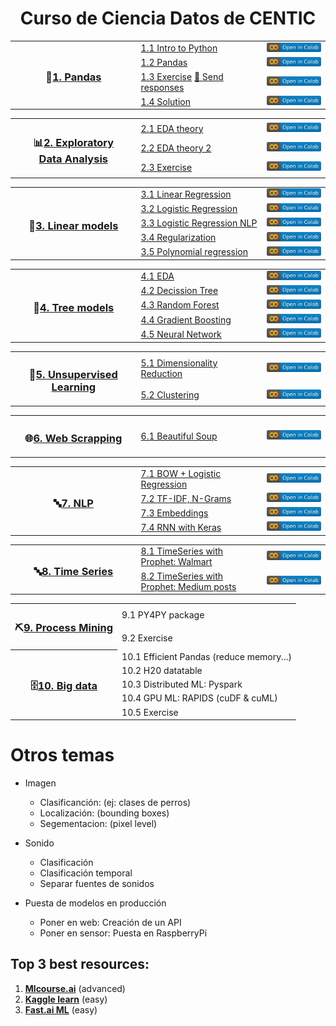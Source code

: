 <h1 align="center">Curso de Ciencia Datos de CENTIC</h1>

<table>
  
  <!----------------------------------- 🐼 1. Pandas ----------------------------------->
  <tr>
    <th width="40%" rowspan="4"><h3>🐼<a href="/01.%20Python%20y%20Pandas">1. Pandas</a></h3></th>
    <td width="40%"><a href="/01.%20Python%20y%20Pandas/1.1%20Python.ipynb">1.1 Intro to Python</a></td>
    <td><a href="https://colab.research.google.com/github/CenticMurcia/curso-ciencia-datos/blob/master/01.%20Python%20y%20Pandas/1.1%20Python.ipynb"><img src="img/colab.svg"/></a></td>
  </tr>
  <tr>
    <td><a href="/01.%20Python%20y%20Pandas/1.2%20Pandas.ipynb">1.2 Pandas</a></td>
    <td><a href="https://colab.research.google.com/github/CenticMurcia/curso-ciencia-datos/blob/master/01.%20Python%20y%20Pandas/1.2%20Pandas.ipynb"><img src="img/colab.svg"/></a></td>
  </tr>
  <tr>
    <td><a href="/01.%20Python%20y%20Pandas/1.3%20Pandas%20exercise.ipynb">1.3 Exercise</a> <a href="https://forms.gle/NivU7hQfvsxysTwz6">📝 Send responses</a></td>
    <td><a href="https://colab.research.google.com/github/CenticMurcia/curso-ciencia-datos/blob/master/01.%20Python%20y%20Pandas/1.3%20Pandas%20exercise.ipynb"><img src="img/colab.svg"/></a></td>
  </tr>
  <tr>
    <td><a href="/01.%20Python%20y%20Pandas/1.4%20Pandas%20solution.ipynb">1.4 Solution</a></td>
    <td><a href="https://colab.research.google.com/github/CenticMurcia/curso-ciencia-datos/blob/master/01.%20Python%20y%20Pandas/1.4%20Pandas%20solution.ipynb"><img src="img/colab.svg"/></a></td>
  </tr>
</table>


<table>
  <!----------------------------------- 📊 2. EDA ----------------------------------->
  <tr>
    <th width="40%" rowspan="3"><h3>📊<a href="/02.%20EDA">2. Exploratory<br>Data Analysis</a></h3></th>
    <td width="40%"><a href="/02.%20EDA/2.1%20EDA%20teoria.ipynb">2.1 EDA theory</a></td>
    <td><a href="https://colab.research.google.com/github/CenticMurcia/curso-ciencia-datos/blob/master/02.%20EDA/2.1%20EDA%20teoria.ipynb"><img src="img/colab.svg"/></a></td>
  </tr>
  <tr>
    <td><a href="/02.%20EDA/2.2%20EDA%20teoria%20extra.ipynb">2.2 EDA theory 2</a></td>
    <td><a href="https://colab.research.google.com/github/CenticMurcia/curso-ciencia-datos/blob/master/02.%20EDA/2.2%20EDA%20teoria%20extra.ipynb"><img src="img/colab.svg"/></a></td>
  </tr>
  <tr>
    <td><a href="/02.%20EDA/2.3%20EDA%20ejercicio.ipynb">2.3 Exercise</a></td>
    <td><a href="https://colab.research.google.com/github/CenticMurcia/curso-ciencia-datos/blob/master/02.%20EDA/2.3%20EDA%20ejercicio.ipynb"><img src="img/colab.svg"/></a></td>
  </tr>
</table>


<table>
  <!----------------------------------- 📏 3. Linear models ----------------------------------->
  <tr>
    <th width="40%" rowspan="5"><h3>📏<a href="/03.%20Linear%20models">3. Linear models</a></h3></th>
    <td width="40%"><a href="/03.%20Linear%20models/3.1%20Linear%20Regression.ipynb">3.1 Linear Regression</a></td>
    <td><a href="https://colab.research.google.com/github/CenticMurcia/curso-ciencia-datos/blob/master/03.%20Linear%20models/3.1%20Linear%20Regression.ipynb"><img src="img/colab.svg"/></a></td>
  </tr>
  <tr>
    <td><a href="/03.%20Linear%20models/3.2%20Logistic%20Regression.ipynb">3.2 Logistic Regression</a></td>
    <td><a href="https://colab.research.google.com/github/CenticMurcia/curso-ciencia-datos/blob/master/03.%20Linear%20models/3.2%20Logistic%20Regression.ipynb"><img src="img/colab.svg"/></a></td>
  </tr>
  <tr>
    <td><a href="/03.%20Linear%20models/3.3%20-%20Logistic%20Regression%20NLP.ipynb">3.3 Logistic Regression NLP</a></td>
    <td><a href="https://colab.research.google.com/github/CenticMurcia/curso-ciencia-datos/blob/master/03.%20Linear%20models/3.3%20-%20Logistic%20Regression%20NLP.ipynb"><img src="img/colab.svg"/></a></td>
  </tr>
  <tr>
    <td><a href="/03.%20Linear%20models/3.4%20Regularization.ipynb">3.4 Regularization</a></td>
    <td><a href="https://colab.research.google.com/github/CenticMurcia/curso-ciencia-datos/blob/master/03.%20Linear%20models/3.4%20Regularization.ipynb"><img src="img/colab.svg"/></a></td>
  </tr>
  <tr>
    <td><a href="/03.%20Linear%20models/3.5%20Polynomial%20regression.ipynb">3.5 Polynomial regression</a></td>
    <td><a href="https://colab.research.google.com/github/CenticMurcia/curso-ciencia-datos/blob/master/03.%20Linear%20models/3.5%20Polynomial%20regression.ipynb"><img src="img/colab.svg"/></a></td>
  </tr>
</table>


<table>
  <!----------------------------------- 🌳 4. Tree models ----------------------------------->
  <tr>
    <th width="40%" rowspan="5"><h3>🌳<a href="/04.%20Tree%20models">4. Tree models</a></h3></th>
    <td width="40%"><a href="04.%20Tree%20models/2.1%20EDA.ipynb">4.1 EDA</a></td>
    <td><a href="https://colab.research.google.com/github/CenticMurcia/curso-ciencia-datos/blob/master/04.%20Tree%20models/2.1%20EDA.ipynb"><img src="img/colab.svg"/></a></td>
  </tr>
  <tr>
    <td><a href="/04.%20Tree%20models/2.2%20Decission%20tree.ipynb">4.2 Decission Tree</a></td>
    <td><a href="https://colab.research.google.com/github/CenticMurcia/curso-ciencia-datos/blob/master/04.%20Tree%20models/2.2%20Decission%20tree.ipynb"><img src="img/colab.svg"/></a></td>
  </tr>
  <tr>
    <td><a href="/04.%20Tree%20models/2.3%20Random%20Forest.ipynb">4.3 Random Forest</a></td>
    <td><a href="https://colab.research.google.com/github/CenticMurcia/curso-ciencia-datos/blob/master/04.%20Tree%20models/2.3%20Random%20Forest.ipynb"><img src="img/colab.svg"/></a></td>
  </tr> 
  <tr>
    <td><a href="/04.%20Tree%20models/2.4%20Gradient%20Boosting.ipynb">4.4 Gradient Boosting</a></td>
    <td><a href="https://colab.research.google.com/github/CenticMurcia/curso-ciencia-datos/blob/master/04.%20Tree%20models/2.4%20Gradient%20Boosting.ipynb"><img src="img/colab.svg"/></a></td>
  </tr>
  <tr>
    <td><a href="/04.%20Tree%20models/2.5%20Neural%20Network.ipynb">4.5 Neural Network</a></td>
    <td><a href="https://colab.research.google.com/github/CenticMurcia/curso-ciencia-datos/blob/master/04.%20Tree%20models/2.5%20Neural%20Network.ipynb"><img src="img/colab.svg"/></a></td>
  </tr>
</table>


<table>
  <!-----------------------------------  🤹 5. Unsupervised Learning ----------------------------------->
  <tr>
    <th width="40%" rowspan="2"><h3>🤹<a href="/05.%20Unsupervised">5. Unsupervised<br>Learning</a></h3></th>
    <td width="40%"><a href="/05.%20Unsupervised/5.1%20Dim%20Red.ipynb">5.1 Dimensionality Reduction</a></td>
    <td><a href="https://colab.research.google.com/github/CenticMurcia/curso-ciencia-datos/blob/master/05.%20Unsupervised/5.1%20Dim%20Red.ipynb"><img src="img/colab.svg"/></a></td>
  </tr>
  <tr>
    <td><a href="/05.%20Unsupervised/5.2%20Clustering.ipynb">5.2 Clustering</a></td>
    <td><a href="https://colab.research.google.com/github/CenticMurcia/curso-ciencia-datos/blob/master/05.%20Unsupervised/5.2%20Clustering.ipynb"><img src="img/colab.svg"/></a></td>
  </tr>
</table>


<table>
  <!-----------------------------------  🌐 6. Web scrapping ----------------------------------->
  <tr>
    <th width="40%" rowspan="1"><h3>🌐<a href="/06.%20Web%20scrapping">6. Web Scrapping</a></h3></th>
    <td width="40%"><a href="/06.%20Web%20scrapping/6.1%20Beautiful%20Soup.ipynb">6.1 Beautiful Soup</a></td>
    <td><a href="https://colab.research.google.com/github/CenticMurcia/curso-ciencia-datos/blob/master/06.%20Web%20scrapping/6.1%20Beautiful%20Soup.ipynb"><img src="img/colab.svg"/></a></td>
  </tr>
</table>


<table>
  <!-----------------------------------  🔤 7. NLP ----------------------------------->
  <tr>
    <th width="40%" rowspan="4"><h3>🔤<a href="/07.%20NLP">7. NLP</a></h3></th>
    <td width="40%"><a href="/07.%20NLP/4.1%20Bag%20of%20words%20Logistic%20Regression.ipynb">7.1 BOW + Logistic Regression</a></td>
    <td><a href="https://colab.research.google.com/github/CenticMurcia/curso-ciencia-datos/blob/master/07.%20NLP/4.1%20Bag%20of%20words%20Logistic%20Regression.ipynb"><img src="img/colab.svg"/></a></td>
  </tr>
  <tr>
    <td><a href="/07.%20NLP/4.2%20Tf-Idf%20%2B%202grams.ipynb">7.2 TF-IDF, N-Grams</a></td>
    <td><a href="https://colab.research.google.com/github/CenticMurcia/curso-ciencia-datos/blob/master/07.%20NLP/4.2%20Tf-Idf%20%2B%202grams.ipynb"><img src="img/colab.svg"/></a></td>
  </tr>
  <tr>
    <td><a href="/07.%20NLP/4.3%20Word%20Embeddings.ipynb">7.3 Embeddings</a></td>
    <td><a href="https://colab.research.google.com/github/CenticMurcia/curso-ciencia-datos/blob/master/07.%20NLP/4.3%20Word%20Embeddings.ipynb"><img src="img/colab.svg"/></a></td>
  </tr>
  <tr>
    <td><a href="/07.%20NLP/4.4%20RNN%20with%20Keras.ipynb">7.4 RNN with Keras</a></td>
    <td><a href="https://colab.research.google.com/github/CenticMurcia/curso-ciencia-datos/blob/master/07.%20NLP/4.4%20RNN%20with%20Keras.ipynb"><img src="img/colab.svg"/></a></td>
  </tr>
</table>


<table>  
  <!-----------------------------------  🕐 8. Time series ----------------------------------->
  <tr>
    <th width="40%" rowspan="3"><h3>🔤<a href="/08.%20Time%20Series">8. Time Series</a></h3></th>
    <td width="40%"><a href="/08.%20Time%20Series/8.1%20TimeSeries%20with%20Prophet%20-%20Walmart.ipynb">8.1 TimeSeries with Prophet: Walmart</a></td>
    <td><a href="https://colab.research.google.com/github/CenticMurcia/curso-ciencia-datos/blob/master/08.%20Time%20Series/8.1%20TimeSeries%20with%20Prophet%20-%20Walmart.ipynb"><img src="img/colab.svg"/></a></td>
  </tr>
  <tr>
    <td><a href="/08.%20Time%20Series/8.2%20TimeSeries%20with%20Prophet%20-%20Medium%20posts.ipynb">8.2 TimeSeries with Prophet: Medium posts</a></td>
    <td><a href="https://colab.research.google.com/github/CenticMurcia/curso-ciencia-datos/blob/master/08.%20Time%20Series/8.2%20TimeSeries%20with%20Prophet%20-%20Medium%20posts.ipynb"><img src="img/colab.svg"/></a></td>
  </tr>
</table>

<table>
  <!---------------------------------  ⛏️ 9. Process Mining --------------------------------->
  <tr>
    <th rowspan="2"><h3>⛏️<a href="#">9. Process Mining</a></h3></th>
    <td>9.1 PY4PY package</td>
  </tr>
  <tr>
    <td>9.2 Exercise</td>
  </tr>
  
  <!-----------------------------------  🗄️ 10. Big data ----------------------------------->
  <tr>
    <th rowspan="5"><h3>🗄️<a href="#">10. Big data</a></h3></th>
    <td>10.1 Efficient Pandas (reduce memory...)</td>
  </tr>
  <tr><td>10.2 H20 datatable</td></tr>
  <tr><td>10.3 Distributed ML: Pyspark</td></tr>
  <tr><td>10.4 GPU ML: RAPIDS (cuDF & cuML)</td></tr>
  <tr><td>10.5 Exercise</td></tr>

</table>


# Otros temas

- Imagen
  - Clasificanción: (ej: clases de perros)
  - Localización: (bounding boxes)
  - Segementacion: (pixel level)
  
- Sonido
  - Clasificación
  - Clasificación temporal
  - Separar fuentes de sonidos
  
- Puesta de modelos en producción
  - Poner en web: Creación de un API
  - Poner en sensor: Puesta en RaspberryPi

<!--
- **Ditributed ML**: Pyspark
  - [A Neanderthal’s Guide to pyspark](https://towardsdatascience.com/a-neanderthals-guide-to-apache-spark-in-python-9ef1f156d427)
  - [collaborative filtering with Pyspark](https://www.kaggle.com/vchulski/tutorial-collaborative-filtering-with-pyspark)
- **ML on the GPU**: RAPIDS (cuDF & cuML)

-->

## Top 3 best resources:
1. [**Mlcourse.ai**](http://mlcourse.ai) (advanced)
2. [**Kaggle learn**](https://www.kaggle.com/learn) (easy)
3. [**Fast.ai ML**](http://course18.fast.ai/ml) (easy)


